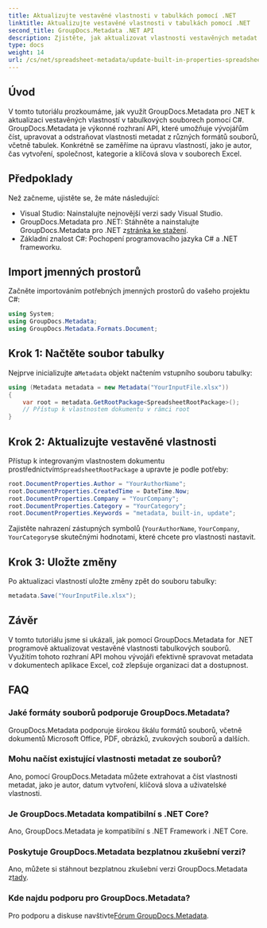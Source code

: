 ```yaml
---
title: Aktualizujte vestavěné vlastnosti v tabulkách pomocí .NET
linktitle: Aktualizujte vestavěné vlastnosti v tabulkách pomocí .NET
second_title: GroupDocs.Metadata .NET API
description: Zjistěte, jak aktualizovat vlastnosti vestavěných metadat v souborech aplikace Excel pomocí GroupDocs.Metadata for .NET. Upravte autora, čas vytvoření, společnost a další pomocí C#.
type: docs
weight: 14
url: /cs/net/spreadsheet-metadata/update-built-in-properties-spreadsheets/
---
```

## Úvod
V tomto tutoriálu prozkoumáme, jak využít GroupDocs.Metadata pro .NET k aktualizaci vestavěných vlastností v tabulkových souborech pomocí C#. GroupDocs.Metadata je výkonné rozhraní API, které umožňuje vývojářům číst, upravovat a odstraňovat vlastnosti metadat z různých formátů souborů, včetně tabulek. Konkrétně se zaměříme na úpravu vlastností, jako je autor, čas vytvoření, společnost, kategorie a klíčová slova v souborech Excel.
## Předpoklady
Než začneme, ujistěte se, že máte následující:
- Visual Studio: Nainstalujte nejnovější verzi sady Visual Studio.
-  GroupDocs.Metadata pro .NET: Stáhněte a nainstalujte GroupDocs.Metadata pro .NET z[stránka ke stažení](https://releases.groupdocs.com/metadata/net/).
- Základní znalost C#: Pochopení programovacího jazyka C# a .NET frameworku.

## Import jmenných prostorů
Začněte importováním potřebných jmenných prostorů do vašeho projektu C#:
```csharp
using System;
using GroupDocs.Metadata;
using GroupDocs.Metadata.Formats.Document;
```
## Krok 1: Načtěte soubor tabulky
 Nejprve inicializujte a`Metadata` objekt načtením vstupního souboru tabulky:
```csharp
using (Metadata metadata = new Metadata("YourInputFile.xlsx"))
{
    var root = metadata.GetRootPackage<SpreadsheetRootPackage>();
    // Přístup k vlastnostem dokumentu v rámci root
}
```
## Krok 2: Aktualizujte vestavěné vlastnosti
 Přístup k integrovaným vlastnostem dokumentu prostřednictvím`SpreadsheetRootPackage` a upravte je podle potřeby:
```csharp
root.DocumentProperties.Author = "YourAuthorName";
root.DocumentProperties.CreatedTime = DateTime.Now;
root.DocumentProperties.Company = "YourCompany";
root.DocumentProperties.Category = "YourCategory";
root.DocumentProperties.Keywords = "metadata, built-in, update";
```
Zajistěte nahrazení zástupných symbolů (`YourAuthorName`, `YourCompany`, `YourCategory`se skutečnými hodnotami, které chcete pro vlastnosti nastavit.
## Krok 3: Uložte změny
Po aktualizaci vlastností uložte změny zpět do souboru tabulky:
```csharp
metadata.Save("YourInputFile.xlsx");
```

## Závěr
V tomto tutoriálu jsme si ukázali, jak pomocí GroupDocs.Metadata for .NET programově aktualizovat vestavěné vlastnosti tabulkových souborů. Využitím tohoto rozhraní API mohou vývojáři efektivně spravovat metadata v dokumentech aplikace Excel, což zlepšuje organizaci dat a dostupnost.

## FAQ
### Jaké formáty souborů podporuje GroupDocs.Metadata?
GroupDocs.Metadata podporuje širokou škálu formátů souborů, včetně dokumentů Microsoft Office, PDF, obrázků, zvukových souborů a dalších.
### Mohu načíst existující vlastnosti metadat ze souborů?
Ano, pomocí GroupDocs.Metadata můžete extrahovat a číst vlastnosti metadat, jako je autor, datum vytvoření, klíčová slova a uživatelské vlastnosti.
### Je GroupDocs.Metadata kompatibilní s .NET Core?
Ano, GroupDocs.Metadata je kompatibilní s .NET Framework i .NET Core.
### Poskytuje GroupDocs.Metadata bezplatnou zkušební verzi?
 Ano, můžete si stáhnout bezplatnou zkušební verzi GroupDocs.Metadata z[tady](https://releases.groupdocs.com/).
### Kde najdu podporu pro GroupDocs.Metadata?
 Pro podporu a diskuse navštivte[Fórum GroupDocs.Metadata](https://forum.groupdocs.com/c/metadata/14).